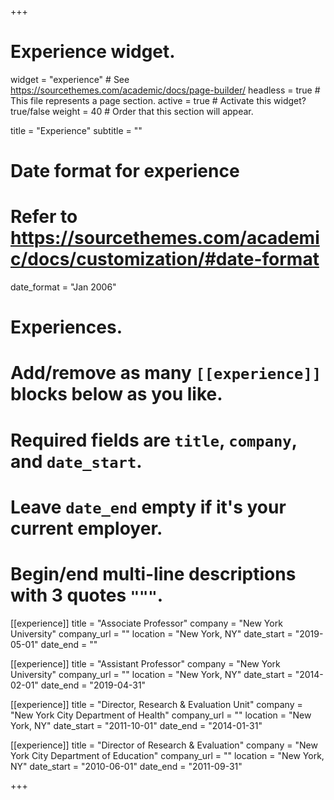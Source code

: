 +++
# Experience widget.
widget = "experience"  # See https://sourcethemes.com/academic/docs/page-builder/
headless = true  # This file represents a page section.
active = true  # Activate this widget? true/false
weight = 40  # Order that this section will appear.

title = "Experience"
subtitle = ""

# Date format for experience
#   Refer to https://sourcethemes.com/academic/docs/customization/#date-format
date_format = "Jan 2006"

# Experiences.
#   Add/remove as many `[[experience]]` blocks below as you like.
#   Required fields are `title`, `company`, and `date_start`.
#   Leave `date_end` empty if it's your current employer.
#   Begin/end multi-line descriptions with 3 quotes `"""`.
[[experience]]
  title = "Associate Professor"
  company = "New York University"
  company_url = ""
  location = "New York, NY"
  date_start = "2019-05-01"
  date_end = ""
  
[[experience]]
  title = "Assistant Professor"
  company = "New York University"
  company_url = ""
  location = "New York, NY"
  date_start = "2014-02-01"
  date_end = "2019-04-31"

[[experience]]
  title = "Director, Research & Evaluation Unit"
  company = "New York City Department of Health"
  company_url = ""
  location = "New York, NY"
  date_start = "2011-10-01"
  date_end = "2014-01-31"
  
  [[experience]]
  title = "Director of Research & Evaluation"
  company = "New York City Department of Education"
  company_url = ""
  location = "New York, NY"
  date_start = "2010-06-01"
  date_end = "2011-09-31"
  
+++
